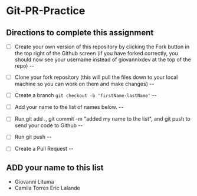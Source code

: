 # Git-PR-Practice

## Directions to complete this assignment

- [ ] Create your own version of this repository by clicking the Fork button in the top right of the Github screen (if you have forked correctly, you should now see your username instead of giovannixdev at the top of the repo)
--
- [ ] Clone your fork repository (this will pull the files down to your local machine so you can work on them and make changes)
--
- [ ] Create a branch `git checkout -b 'firstName-lastName'`
--
- [ ] Add your name to the list of names below.
--
- [ ] Run git add ., git commit -m "added my name to the list", and git push to send your code to Github
--
- [ ] Run git push 
--
- [ ] Create a Pull Request
--


## ADD your name to this list

- Giovanni Lituma
- Camila Torres
Eric Lalande
